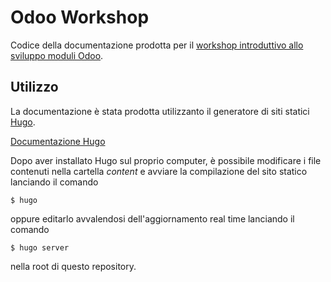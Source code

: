 # Odoo Workshop

Codice della documentazione prodotta per il [workshop introduttivo allo sviluppo moduli Odoo](https://metadonors.github.io/odoo.workshop/).

## Utilizzo

La documentazione è stata prodotta utilizzanto il generatore di siti statici [Hugo](https://gohugo.io/).

[Documentazione Hugo](https://gohugo.io/documentation/)

Dopo aver installato Hugo sul proprio computer, è possibile modificare i file contenuti nella cartella _content_ e avviare la compilazione del sito statico lanciando il comando

```
$ hugo
```
oppure editarlo avvalendosi dell'aggiornamento real time lanciando il comando

```
$ hugo server
```

nella root di questo repository.

